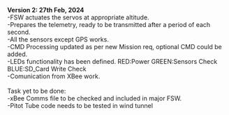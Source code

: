 <b>Version 2: 27th Feb, 2024 </b><br>
-FSW actuates the servos at appropriate altitude. <br>
-Prepares the telemetry, ready to be transmitted after a period of each second. <br>
-All the sensors except GPS works. <br>
-CMD Processing updated as per new Mission req, optional CMD could be added. <br>
-LEDs functionality has been defined. RED:Power GREEN:Sensors Check BLUE:SD_Card Write Check <br>
-Comunication from XBee work. <br>
<br>
Task yet to be done: <br>
-xBee Comms file to be checked and included in major FSW. <br>
-Pitot Tube code needs to be tested in wind tunnel <br>
